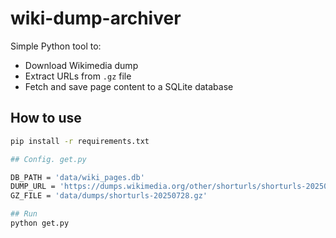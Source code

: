 # wiki-dump-archiver

Simple Python tool to:
- Download Wikimedia dump
- Extract URLs from `.gz` file
- Fetch and save page content to a SQLite database

## How to use
```bash
pip install -r requirements.txt

## Config. get.py

DB_PATH = 'data/wiki_pages.db'
DUMP_URL = 'https://dumps.wikimedia.org/other/shorturls/shorturls-20250728.gz'
GZ_FILE = 'data/dumps/shorturls-20250728.gz'

## Run
python get.py
